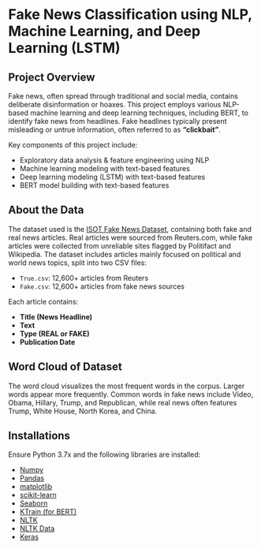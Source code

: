 # Fake News Classification using NLP, Machine Learning, and Deep Learning (LSTM)

## Project Overview

Fake news, often spread through traditional and social media, contains deliberate disinformation or hoaxes. This project employs various NLP-based machine learning and deep learning techniques, including BERT, to identify fake news from headlines. Fake headlines typically present misleading or untrue information, often referred to as **“clickbait”**.

Key components of this project include:

- Exploratory data analysis & feature engineering using NLP
- Machine learning modeling with text-based features
- Deep learning modeling (LSTM) with text-based features
- BERT model building with text-based features

## About the Data

The dataset used is the [ISOT Fake News Dataset](https://drive.google.com/open?id=1IoTRrJNDJqvaG3hnUpnHQyGvPAJbO8y3), containing both fake and real news articles. Real articles were sourced from Reuters.com, while fake articles were collected from unreliable sites flagged by Politifact and Wikipedia. The dataset includes articles mainly focused on political and world news topics, split into two CSV files:

- `True.csv`: 12,600+ articles from Reuters
- `Fake.csv`: 12,600+ articles from fake news sources

Each article contains:
- **Title (News Headline)**
- **Text**
- **Type (REAL or FAKE)**
- **Publication Date**

## Word Cloud of Dataset

The word cloud visualizes the most frequent words in the corpus. Larger words appear more frequently. Common words in fake news include Video, Obama, Hillary, Trump, and Republican, while real news often features Trump, White House, North Korea, and China.

## Installations

Ensure Python 3.7x and the following libraries are installed:
- [Numpy](http://www.numpy.org/)
- [Pandas](http://pandas.pydata.org/)
- [matplotlib](https://matplotlib.org/)
- [scikit-learn](https://scikit-learn.org/stable/)
- [Seaborn](https://seaborn.pydata.org/)
- [KTrain (for BERT)](https://pypi.org/project/ktrain/)
- [NLTK](https://www.nltk.org/install.html)
- [NLTK Data](https://www.nltk.org/data.html)
- [Keras](https://keras.io/)
